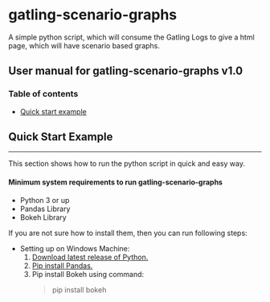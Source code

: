 # gatling-scenario-graphs
A simple python script, which will consume the Gatling Logs to give a html page, which will have scenario based graphs.

## User manual for gatling-scenario-graphs v1.0

### Table of contents
- [Quick start example](https://github.com/Navdit/gatling-scenario-graphs#quick-start-example)
    

## Quick Start Example
-------------
This section shows how to run the python script in quick and easy way.

#### Minimum system requirements to run gatling-scenario-graphs
- Python 3 or up
- Pandas Library
- Bokeh Library

If you are not sure how to install them, then you can run following steps:
 - Setting up on Windows Machine:
    1. [Download latest release of Python.](https://www.python.org/downloads/windows/)
    2. [Pip install Pandas.](https://stackoverflow.com/questions/42907331/how-to-install-pandas-from-pip-on-windows-cmd)
    3. Pip install Bokeh using command:
       > pip install bokeh
